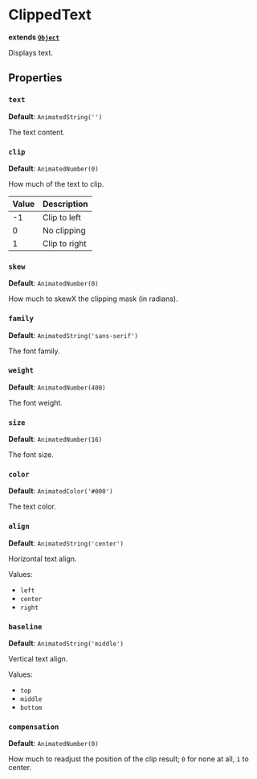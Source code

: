 # ClippedText
**extends [`Object`](../api/object.md)**

Displays text.

## Properties
### `text`
**Default**: `AnimatedString('')`

The text content.

### `clip`
**Default**: `AnimatedNumber(0)`

How much of the text to clip.

| Value | Description   |
|-------|:--------------|
|  -1   | Clip to left  |
|   0   | No clipping   |
|   1   | Clip to right |

### `skew`
**Default**: `AnimatedNumber(0)`

How much to skewX the clipping mask (in radians).

### `family`
**Default**: `AnimatedString('sans-serif')`

The font family.

### `weight`
**Default**: `AnimatedNumber(400)`

The font weight.

### `size`
**Default**: `AnimatedNumber(16)`

The font size.

### `color`
**Default**: `AnimatedColor('#000')`

The text color.

### `align`
**Default**: `AnimatedString('center')`

Horizontal text align.

Values:
- `left`
- `center`
- `right`

### `baseline`
**Default**: `AnimatedString('middle')`

Vertical text align.

Values:
- `top`
- `middle`
- `bottom`

### `compensation`
**Default**: `AnimatedNumber(0)`

How much to readjust the position of the clip result; `0` for none at all, `1` to center.
